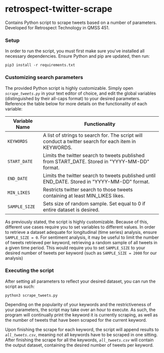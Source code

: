 # retrospect-twitter-scrape
Contains Python script to scrape tweets based on a number of parameters. Developed for Retrospect Technology in QMSS 451.

### Setup
In order to run the script, you must first make sure you've installed all necessary dependencies. Ensure Python and pip are updated, then run:
```
pip3 install -r requirements.txt
```

### Customizing search parameters
The provided Python script is highly customizable. Simply open *`scrape_tweets.py`* in your text editor of choice, and edit the global variables (distinguished by their all-caps format) to your desired parameters. Reference the table below for more details on the functionality of each variable:

| Variable Name   | Functionality                                                                                        |
|-----------------|------------------------------------------------------------------------------------------------------|
| `KEYWORDS`      | A list of strings to search for. The script will conduct a twitter search for each item in KEYWORDS. |
| `START_DATE`    | Limits the twitter search to tweets published from START_DATE. Stored in "YYYY-MM-DD" format.        |
| `END_DATE`      | Limits the twitter search to tweets published until END_DATE. Stored in "YYYY-MM-DD" format.         |
| `MIN_LIKES`     | Restricts twitter search to those tweets containing at least MIN_LIKES likes.                        |
| `SAMPLE_SIZE`   | Sets size of random sample. Set equal to 0 if entire dataset is desired.                             |

As previously stated, the script is highly customizable. Because of this, different use cases require you to set variables to different values. In order to retrieve a dataset adequate for longitudinal (time series) analysis, ensure `SAMPLE_SIZE = 0`. For sentiment analysis, it may be useful to limit the number of tweets retrieved per keyword, retrieving a random sample of all tweets in a given time period. This would require you to set `SAMPLE_SIZE` to your desired number of tweets per keyword (such as `SAMPLE_SIZE = 2000` for our analysis)

### Executing the script
After setting all parameters to reflect your desired dataset, you can run the script as such:
```
python3 scrape_tweets.py
```
Depending on the popularity of your keywords and the restrictiveness of your parameters, the script may take over an hour to execute. As such, the program will continually print the keyword it is currently scraping, as well as the number of tweets that have been scraped for the current keyword.

Upon finishing the scrape for each keyword, the script will append results to *`all_tweets.csv`*, meaning not all keywords have to be scraped in one sitting. After finishing the scrape for all the keywords, *`all_tweets.csv`* will contain the output dataset, containing the desired number of tweets per keyword.
